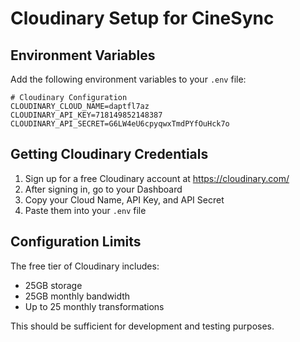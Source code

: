 # Cloudinary Setup for CineSync

## Environment Variables

Add the following environment variables to your `.env` file:

```
# Cloudinary Configuration
CLOUDINARY_CLOUD_NAME=daptfl7az
CLOUDINARY_API_KEY=718149852148387
CLOUDINARY_API_SECRET=G6LW4eU6cpyqwxTmdPYfOuHck7o
```

## Getting Cloudinary Credentials

1. Sign up for a free Cloudinary account at https://cloudinary.com/
2. After signing in, go to your Dashboard
3. Copy your Cloud Name, API Key, and API Secret
4. Paste them into your `.env` file

## Configuration Limits

The free tier of Cloudinary includes:
- 25GB storage
- 25GB monthly bandwidth
- Up to 25 monthly transformations

This should be sufficient for development and testing purposes.
